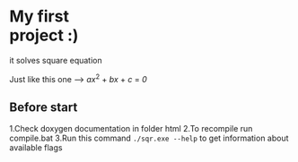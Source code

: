 <html>
  <body>
    <h1><b>My first<br>project :)</b></h1>
    <div>
      <div>
        <p>it solves square equation</p>
      </div>
      <div>
        <p>Just like this one --> <i>ax</i><sup>2</sup> + <i>bx</i> + <i>c</i> = <i>0</i></p>
      </div>
    </div>
    <div>
      <h2>Before start</h2>
      <p>
      1.Check doxygen documentation in folder <file>html</file> </b>
      2.To recompile run <file>compile.bat</file> </b>
      3.Run this command <code>./sqr.exe --help</code> to get information about available flags </b>
      </p>
    </div>
    <div>
    </div>
  </body>
 </html>

